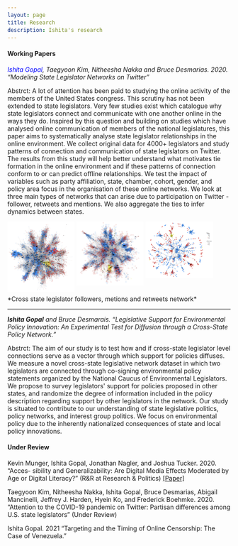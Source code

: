 ```yaml
---
layout: page
title: Research
description: Ishita's research
---
```


#### Working Papers 
*<span style="color:blue">Ishita Gopal</span>, Taegyoon Kim, Nitheesha Nakka and Bruce Desmarias. 2020. “Modeling State Legislator Networks on Twitter”*

Abstrct: A lot of attention has been paid to studying the online activity of the members of the United States congress. This scrutiny has not been extended to state legislators. Very few studies exist which catalogue why state legislators connect and communicate with one another online in the ways they do. Inspired by this question and building on studies which have analysed online communication of members of the national legislatures, this paper aims to systematically analyse state legislator relationships in the online environment. We collect original data for 4000+ legislators and study patterns of connection and communication of state legislators on Twitter. The results from this study will help better understand what motivates tie formation in the online environment and if these patterns of connection conform to or can predict offline relationships. We test the impact of variables such as party affiliation, state, chamber, cohort, gender, and policy area focus in the organisation of these online networks. We look at three main types of networks that can arise due to participation on Twitter - follower, retweets and mentions. We also aggregate the ties to infer dynamics between states. <br/>


<img src="../pages/research_img/follower_net.png" style="float: left; width: 30%; margin-right: 1%; margin-bottom: 0.5em;">
<img src="../pages/research_img/mentions_net.png" style="float: left; width: 30%; margin-right: 1%; margin-bottom: 0.5em;">
<img src="../pages/research_img/rt_net.png" style="float: left; width: 30%; margin-right: 1%; margin-bottom: 0.5em;">
<p style="clear: both;">
*Cross state legislator followers, metions and retweets network*

----

    
<!---<figure>
    <img src="../pages/research_img/follower_net.png" alt="follower" width="50%" class="center"/>
    <figcaption> Follower Network </figcaption>
</figure> -->


***Ishita Gopal** and Bruce Desmarais. “Legislative Support for Environmental Policy Innovation: An Experimental Test for Diffusion through a Cross-State Policy Network.”*

Abstrct: The aim of our study is to test how and if cross-state legislator level connections serve as a vector through which support for policies diffuses. We measure a novel cross-state legislative network dataset in which two legislators are connected through co-signing environmental policy statements organized by the National Caucus of Environmental Legislators. We propose to survey legislators' support for policies proposed in other states, and randomize the degree of information included in the policy description regarding support by other legislators in the network. Our study is situated to contribute to our understanding of state legislative politics, policy networks, and interest group politics. We focus on environmental policy due to the inherently nationalized consequences of state and local policy innovations. <br/>


<!--  ##### <u>“Modeling State Legislator Networks on Twitter”</u>



<!-- [click here for the most recent version of the paper]({{ BASE_PATH}}/pages/working_papers/sample-working-paper.pdf) -->


<!-- Note: this is how to write a comment in HTML. Everything in here won't show up on your webpage.-->

<!--
To increase the size of the title, use fewer # in front of the paper title.
To decrease the size of the title, use more #. 
To remove the italics, remove the * before and after the description
To remove the underline from the title, remove the <u> tags (<u> and </u>)
-->

#### Under Review 

Kevin Munger, Ishita Gopal, Jonathan Nagler, and Joshua Tucker. 2020. “Acces- sibility and Generalizability: Are Digital Media Effects Moderated by Age or Digital Literacy?” (R&R at Research & Politics)
[[Paper]](https://osf.io/9ftxc/)

Taegyoon Kim, Nitheesha Nakka, Ishita Gopal, Bruce Desmarias, Abigail Mancinelli, Jeffrey J. Harden, Hyein Ko, and Frederick Boehmke. 2020. “Attention to the COVID-19 pandemic on Twitter: Partisan differences among U.S. state legislators” (Under Review)

Ishita Gopal. 2021 “Targeting and the Timing of Online Censorship: The Case of Venezuela.”
